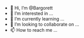 - 👋 Hi, I’m @Bargorett
- 👀 I’m interested in ...
- 🌱 I’m currently learning ...
- 💞️ I’m looking to collaborate on ...
- 📫 How to reach me ...

<!---
Bargorett/Bargorett is a ✨ special ✨ repository because its `README.md` (this file) appears on your GitHub profile.
You can click the Preview link to take a look at your changes.
--->
